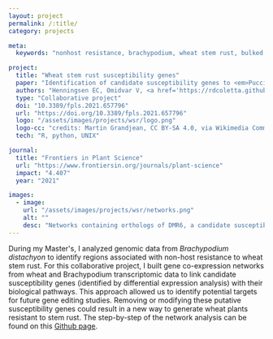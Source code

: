 ```yaml
---
layout: project
permalink: /:title/
category: projects

meta:
  keywords: "nonhost resistance, brachypodium, wheat stem rust, bulked segregant analysis"

project:
  title: "Wheat stem rust susceptibility genes"
  paper: "Identification of candidate susceptibility genes to <em>Puccinia graminis</em> f. sp. <em>tritici</em> in wheat"
  authors: "Henningsen EC, Omidvar V, <a href='https://rdcoletta.github.io/'>Della Coletta R</a> et al."
  type: "Collaborative project"
  doi: "10.3389/fpls.2021.657796"
  url: "https://doi.org/10.3389/fpls.2021.657796"
  logo: "/assets/images/projects/wsr/logo.png"
  logo-cc: "credits: Martin Grandjean, CC BY-SA 4.0, via Wikimedia Commons"
  tech: "R, python, UNIX"

journal:
  title: "Frontiers in Plant Science"
  url: "https://www.frontiersin.org/journals/plant-science"
  impact: "4.407"
  year: "2021"

images:
  - image:
    url: "/assets/images/projects/wsr/networks.png"
    alt: ""
    desc: "Networks containing orthologs of DMR6, a candidate susceptibility gene, in a susceptible wheat variety, resistant wheat variety and Brachypodium distachion"
---
```

<p> During my Master's, I analyzed genomic data from <em>Brachypodium distachyon</em> to identify regions associated with non-host resistance to wheat stem rust. For this collaborative project, I built gene co-expression networks from wheat and Brachypodium transcriptomic data to link candidate susceptibility genes (identified by differential expression analysis) with their biological pathways. This approach allowed us to identify potential targets for future gene editing studies. Removing or modifying these putative susceptibility genes could result in a new way to generate wheat plants resistant to stem rust. The step-by-step of the network analysis can be found on this <a href='https://github.com/rdcoletta/stem-rust_networks'>Github page</a>.</p>
